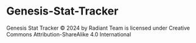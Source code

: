# Genesis-Stat-Tracker



Genesis Stat Tracker © 2024 by Radiant Team is licensed under Creative Commons Attribution-ShareAlike 4.0 International 
